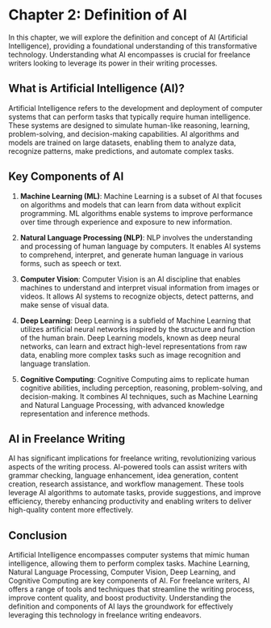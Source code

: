 Chapter 2: Definition of AI
===========================

In this chapter, we will explore the definition and concept of AI (Artificial Intelligence), providing a foundational understanding of this transformative technology. Understanding what AI encompasses is crucial for freelance writers looking to leverage its power in their writing processes.

What is Artificial Intelligence (AI)?
-------------------------------------

Artificial Intelligence refers to the development and deployment of computer systems that can perform tasks that typically require human intelligence. These systems are designed to simulate human-like reasoning, learning, problem-solving, and decision-making capabilities. AI algorithms and models are trained on large datasets, enabling them to analyze data, recognize patterns, make predictions, and automate complex tasks.

Key Components of AI
--------------------

1. **Machine Learning (ML)**: Machine Learning is a subset of AI that focuses on algorithms and models that can learn from data without explicit programming. ML algorithms enable systems to improve performance over time through experience and exposure to new information.

2. **Natural Language Processing (NLP)**: NLP involves the understanding and processing of human language by computers. It enables AI systems to comprehend, interpret, and generate human language in various forms, such as speech or text.

3. **Computer Vision**: Computer Vision is an AI discipline that enables machines to understand and interpret visual information from images or videos. It allows AI systems to recognize objects, detect patterns, and make sense of visual data.

4. **Deep Learning**: Deep Learning is a subfield of Machine Learning that utilizes artificial neural networks inspired by the structure and function of the human brain. Deep Learning models, known as deep neural networks, can learn and extract high-level representations from raw data, enabling more complex tasks such as image recognition and language translation.

5. **Cognitive Computing**: Cognitive Computing aims to replicate human cognitive abilities, including perception, reasoning, problem-solving, and decision-making. It combines AI techniques, such as Machine Learning and Natural Language Processing, with advanced knowledge representation and inference methods.

AI in Freelance Writing
-----------------------

AI has significant implications for freelance writing, revolutionizing various aspects of the writing process. AI-powered tools can assist writers with grammar checking, language enhancement, idea generation, content creation, research assistance, and workflow management. These tools leverage AI algorithms to automate tasks, provide suggestions, and improve efficiency, thereby enhancing productivity and enabling writers to deliver high-quality content more effectively.

Conclusion
----------

Artificial Intelligence encompasses computer systems that mimic human intelligence, allowing them to perform complex tasks. Machine Learning, Natural Language Processing, Computer Vision, Deep Learning, and Cognitive Computing are key components of AI. For freelance writers, AI offers a range of tools and techniques that streamline the writing process, improve content quality, and boost productivity. Understanding the definition and components of AI lays the groundwork for effectively leveraging this technology in freelance writing endeavors.
